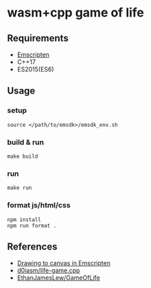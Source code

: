 # wasm+cpp game of life

## Requirements
- [Emscripten](https://emscripten.org/index.html)
- C++17
- ES2015(ES6)

## Usage
### setup
```
source </path/to/emsdk>/emsdk_env.sh
```

### build & run
```
make build
```

### run
```
make run
```

### format js/html/css
```
npm install
npm run format .
```

## References
- [Drawing to canvas in Emscripten](https://web.dev/drawing-to-canvas-in-emscripten/)
- [d0iasm/life-game.cpp](https://github.com/d0iasm/life-game.cpp)
- [EthanJamesLew/GameOfLife](https://github.com/EthanJamesLew/GameOfLife)

